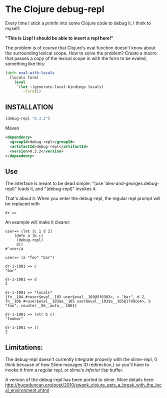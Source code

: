 # The Clojure debug-repl 

Every time I stick a _println_ into some Clojure code to debug it, I
think to myself:

__"This is Lisp! I should be able to insert a repl here!"__

The problem is of course that Clojure's eval function doesn't know
about the surrounding lexical scope.  How to solve the problem?
Create a macro that passes a copy of the lexical scope in with the
form to be evaled, something like this:

```clojure
(defn eval-with-locals
  [locals form]
    (eval
     `(let ~(generate-local-bindings locals)
        ~form)))
```
## INSTALLATION
```clojure
[debug-repl "0.3.2"]
```

Maven
```xml
<dependency>
  <groupId>debug-repl</groupId>
  <artifactId>debug-repl</artifactId>
  <version>0.3.2</version>
</dependency>
```

## Use
The interface is meant to be dead simple:
"(use 'alex-and-georges.debug-repl)" loads it, and "(debug-repl)" invokes it.

That's about it.  When you enter the debug-repl, the regular
repl prompt will be replaced with 

```
dr =>
```

An example will make it clearer:

```
user=> (let [c 1 d 2]
    (defn a [b c]
     (debug-repl)
     d))
#'user/a

user=> (a "foo" "bar")

dr-1-1001 => c
"bar"

dr-1-1001 => d
2

dr-1-1001 => *locals*
{fn__104 #<user$eval__103 user$eval__103@5f6303>, c "bar", d 2, fn__106 #<user$eval__103$a__105 user$eval__103$a__105@179dce4>, b "foo", counter__56__auto__ 1001}

dr-1-1001 => (str b c)
"foobar"

dr-1-1001 => ()
2
```

## Limitations:
The debug-repl doesn't currently integrate properly
with the slime-repl, (I think because of how Slime manages IO
redirection,) so you'll have to invoke it from a regular repl, or
slime's *inferior lisp* buffer.

A version of the debug-repl has been ported to slime.  More details
here:
http://hugoduncan.org/post/2010/swank_clojure_gets_a_break_with_the_local_environment.xhtml

